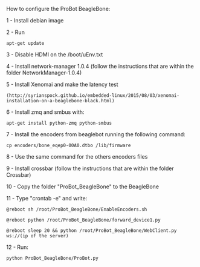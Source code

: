 How to configure the ProBot BeagleBone:

1 - Install debian image

2 - Run 
	
	apt-get update

3 - Disable HDMI on the /boot/uEnv.txt

4 - Install network-manager 1.0.4 (follow the instructions that are within the folder NetworkManager-1.0.4)

5 - Install Xenomai and make the latency test

    (http://syrianspock.github.io/embedded-linux/2015/08/03/xenomai-installation-on-a-beaglebone-black.html)

6 - Install zmq and smbus with:
    
    apt-get install python-zmq python-smbus

7 - Install the encoders from beaglebot running the following command: 

	cp encoders/bone_eqep0-00A0.dtbo /lib/firmware

8 - Use the same command for the others encoders files

9 - Install crossbar (follow the instructions that are within the folder Crossbar)

10 - Copy the folder "ProBot_BeagleBone" to the BeagleBone

11 - Type "crontab -e" and write:

	@reboot sh /root/ProBot_BeagleBone/EnableEncoders.sh
	
	@reboot python /root/ProBot_BeagleBone/forward_device1.py
	
	@reboot sleep 20 && python /root/ProBot_BeagleBone/WebClient.py ws://(ip of the server)
	
12 - Run:
	
	python ProBot_BeagleBone/ProBot.py
